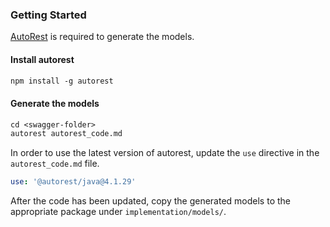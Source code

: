 ### Getting Started

[AutoRest](https://github.com/Azure/autorest) is required to generate the models. 

#### Install autorest

```ps
npm install -g autorest
```

#### Generate the models

```ps
cd <swagger-folder>
autorest autorest_code.md
```

In order to use the latest version of autorest, update the `use` directive in the `autorest_code.md` file.

```yml
use: '@autorest/java@4.1.29'
```

After the code has been updated, copy the generated models to the appropriate package under `implementation/models/`.
